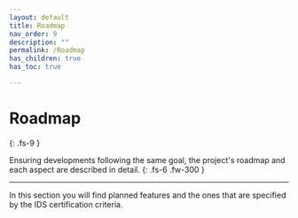 ```yaml
---
layout: default
title: Roadmap
nav_order: 9
description: ""
permalink: /Roadmap
has_children: true
has_toc: true

---
```


# Roadmap
{: .fs-9 }

Ensuring developments following the same goal, the project's roadmap and each aspect are described in detail.
{: .fs-6 .fw-300 }

---

In this section you will find planned features and the ones that are specified by the IDS 
certification criteria.
